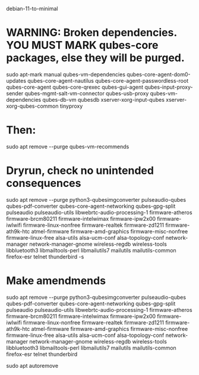 debian-11-to-minimal  

# WARNING: Broken dependencies. YOU MUST MARK qubes-core packages, else they will be purged.
sudo apt-mark manual qubes-vm-dependencies qubes-core-agent-dom0-updates qubes-core-agent-nautilus qubes-core-agent-passwordless-root qubes-core-agent qubes-core-qrexec qubes-gui-agent qubes-input-proxy-sender qubes-mgmt-salt-vm-connector qubes-usb-proxy qubes-vm-dependencies qubes-db-vm qubesdb xserver-xorg-input-qubes xserver-xorg-qubes-common tinyproxy

# Then:  
sudo apt remove --purge qubes-vm-recommends  


# Dryrun, check no unintended consequences  
sudo apt remove --purge python3-qubesimgconverter pulseaudio-qubes qubes-pdf-converter qubes-core-agent-networking qubes-gpg-split pulseaudio pulseaudio-utils libwebrtc-audio-processing-1 firmware-atheros firmware-brcm80211 firmware-intelwimax firmware-ipw2x00 firmware-iwlwifi firmware-linux-nonfree firmware-realtek firmware-zd1211 firmware-ath9k-htc atmel-firmware firmware-amd-graphics firmware-misc-nonfree firmware-linux-free alsa-utils alsa-ucm-conf alsa-topology-conf network-manager network-manager-gnome wireless-regdb wireless-tools libbluetooth3 libmailtools-perl libmailutils7  mailutils mailutils-common firefox-esr telnet thunderbird -s  

# Make amendmends  
sudo apt remove --purge python3-qubesimgconverter pulseaudio-qubes qubes-pdf-converter qubes-core-agent-networking qubes-gpg-split pulseaudio pulseaudio-utils libwebrtc-audio-processing-1 firmware-atheros firmware-brcm80211 firmware-intelwimax firmware-ipw2x00 firmware-iwlwifi firmware-linux-nonfree firmware-realtek firmware-zd1211 firmware-ath9k-htc atmel-firmware firmware-amd-graphics firmware-misc-nonfree firmware-linux-free alsa-utils alsa-ucm-conf alsa-topology-conf network-manager network-manager-gnome wireless-regdb wireless-tools libbluetooth3 libmailtools-perl libmailutils7  mailutils mailutils-common firefox-esr telnet thunderbird  

sudo apt autoremove    


